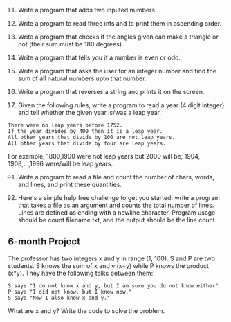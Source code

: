 011. Write a program that adds two inputed numbers.

012. Write a program to read three ints and to print them in ascending order. 

021. Write a program that checks if the angles given can make a triangle or not (their sum must be 180 degrees).

022. Write a program that tells you if a number is even or odd.

023. Write a program that asks the user for an integer number and find the sum of all natural numbers upto that number.

024. Write a program that reverses a string and prints it on the screen.

031. Given the following rules, write a program to read a year (4 digit integer) and tell whether the given year is/was a leap year.

    There were no leap years before 1752.
    If the year divides by 400 then it is a leap year.
    All other years that divide by 100 are not leap years.
    All other years that divide by four are leap years. 

For example, 1800,1900 were not leap years but 2000 will be; 1904, 1908,...,1996 were/will be leap years. 

091. Write a program to read a file and count the number of chars, words, and lines, and print these quantities.

101. Here's a simple help free challenge to get you started: write a program that takes a file as an argument and counts the total number of lines. Lines are defined as ending with a newline character. Program usage should be count filename.txt, and the output should be the line count.


## 6-month Project 

The professor has two integers x and y in range (1, 100).  S and P are two students.  S knows the sum of x and y (x+y) while P knows the product (x*y).  They have the following talks between them: 

    S says "I do not know x and y, but I am sure you do not know either"
    P says "I did not know, but I know now."
    S says "Now I also know x and y."

What are x and y?  Write the code to solve the problem.
